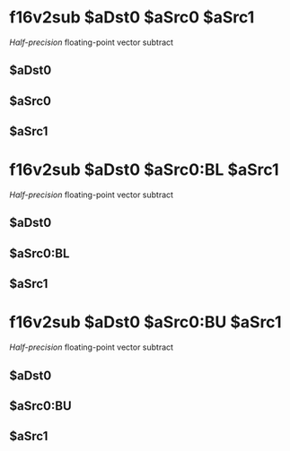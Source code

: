 # f16v2sub $aDst0 $aSrc0 $aSrc1

*Half-precision* floating-point vector subtract


## $aDst0

## $aSrc0

## $aSrc1

# f16v2sub $aDst0 $aSrc0:BL $aSrc1

*Half-precision* floating-point vector subtract


## $aDst0

## $aSrc0:BL

## $aSrc1

# f16v2sub $aDst0 $aSrc0:BU $aSrc1

*Half-precision* floating-point vector subtract


## $aDst0

## $aSrc0:BU

## $aSrc1

